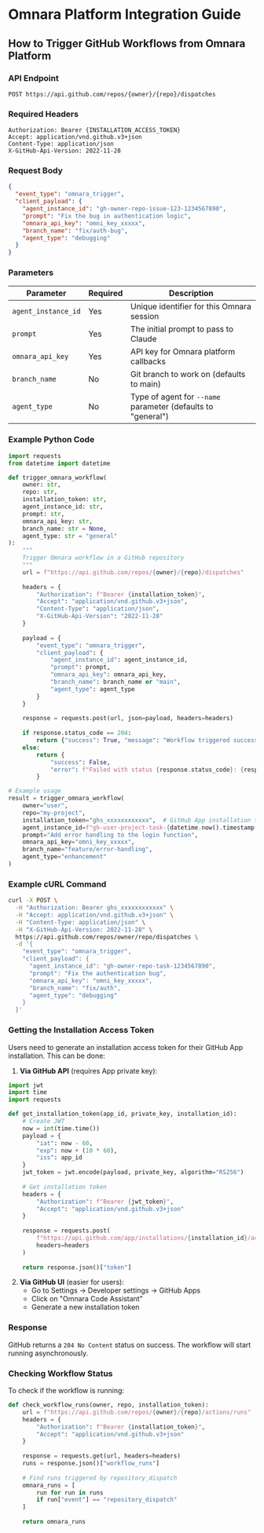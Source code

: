 # Omnara Platform Integration Guide

## How to Trigger GitHub Workflows from Omnara Platform

### API Endpoint
```
POST https://api.github.com/repos/{owner}/{repo}/dispatches
```

### Required Headers
```http
Authorization: Bearer {INSTALLATION_ACCESS_TOKEN}
Accept: application/vnd.github.v3+json
Content-Type: application/json
X-GitHub-Api-Version: 2022-11-28
```

### Request Body
```json
{
  "event_type": "omnara_trigger",
  "client_payload": {
    "agent_instance_id": "gh-owner-repo-issue-123-1234567890",
    "prompt": "Fix the bug in authentication logic",
    "omnara_api_key": "omni_key_xxxxx",
    "branch_name": "fix/auth-bug",
    "agent_type": "debugging"
  }
}
```

### Parameters

| Parameter | Required | Description |
|-----------|----------|-------------|
| `agent_instance_id` | Yes | Unique identifier for this Omnara session |
| `prompt` | Yes | The initial prompt to pass to Claude |
| `omnara_api_key` | Yes | API key for Omnara platform callbacks |
| `branch_name` | No | Git branch to work on (defaults to main) |
| `agent_type` | No | Type of agent for `--name` parameter (defaults to "general") |

### Example Python Code

```python
import requests
from datetime import datetime

def trigger_omnara_workflow(
    owner: str,
    repo: str,
    installation_token: str,
    agent_instance_id: str,
    prompt: str,
    omnara_api_key: str,
    branch_name: str = None,
    agent_type: str = "general"
):
    """
    Trigger Omnara workflow in a GitHub repository
    """
    url = f"https://api.github.com/repos/{owner}/{repo}/dispatches"
    
    headers = {
        "Authorization": f"Bearer {installation_token}",
        "Accept": "application/vnd.github.v3+json",
        "Content-Type": "application/json",
        "X-GitHub-Api-Version": "2022-11-28"
    }
    
    payload = {
        "event_type": "omnara_trigger",
        "client_payload": {
            "agent_instance_id": agent_instance_id,
            "prompt": prompt,
            "omnara_api_key": omnara_api_key,
            "branch_name": branch_name or "main",
            "agent_type": agent_type
        }
    }
    
    response = requests.post(url, json=payload, headers=headers)
    
    if response.status_code == 204:
        return {"success": True, "message": "Workflow triggered successfully"}
    else:
        return {
            "success": False, 
            "error": f"Failed with status {response.status_code}: {response.text}"
        }

# Example usage
result = trigger_omnara_workflow(
    owner="user",
    repo="my-project",
    installation_token="ghs_xxxxxxxxxxxx",  # GitHub App installation token
    agent_instance_id=f"gh-user-project-task-{datetime.now().timestamp()}",
    prompt="Add error handling to the login function",
    omnara_api_key="omni_key_xxxxx",
    branch_name="feature/error-handling",
    agent_type="enhancement"
)
```

### Example cURL Command

```bash
curl -X POST \
  -H "Authorization: Bearer ghs_xxxxxxxxxxxx" \
  -H "Accept: application/vnd.github.v3+json" \
  -H "Content-Type: application/json" \
  -H "X-GitHub-Api-Version: 2022-11-28" \
  https://api.github.com/repos/owner/repo/dispatches \
  -d '{
    "event_type": "omnara_trigger",
    "client_payload": {
      "agent_instance_id": "gh-owner-repo-task-1234567890",
      "prompt": "Fix the authentication bug",
      "omnara_api_key": "omni_key_xxxxx",
      "branch_name": "fix/auth",
      "agent_type": "debugging"
    }
  }'
```

### Getting the Installation Access Token

Users need to generate an installation access token for their GitHub App installation. This can be done:

1. **Via GitHub API** (requires App private key):
```python
import jwt
import time
import requests

def get_installation_token(app_id, private_key, installation_id):
    # Create JWT
    now = int(time.time())
    payload = {
        "iat": now - 60,
        "exp": now + (10 * 60),
        "iss": app_id
    }
    jwt_token = jwt.encode(payload, private_key, algorithm="RS256")
    
    # Get installation token
    headers = {
        "Authorization": f"Bearer {jwt_token}",
        "Accept": "application/vnd.github.v3+json"
    }
    
    response = requests.post(
        f"https://api.github.com/app/installations/{installation_id}/access_tokens",
        headers=headers
    )
    
    return response.json()["token"]
```

2. **Via GitHub UI** (easier for users):
   - Go to Settings → Developer settings → GitHub Apps
   - Click on "Omnara Code Assistant"
   - Generate a new installation token

### Response

GitHub returns a `204 No Content` status on success. The workflow will start running asynchronously.

### Checking Workflow Status

To check if the workflow is running:

```python
def check_workflow_runs(owner, repo, installation_token):
    url = f"https://api.github.com/repos/{owner}/{repo}/actions/runs"
    headers = {
        "Authorization": f"Bearer {installation_token}",
        "Accept": "application/vnd.github.v3+json"
    }
    
    response = requests.get(url, headers=headers)
    runs = response.json()["workflow_runs"]
    
    # Find runs triggered by repository_dispatch
    omnara_runs = [
        run for run in runs 
        if run["event"] == "repository_dispatch"
    ]
    
    return omnara_runs
```